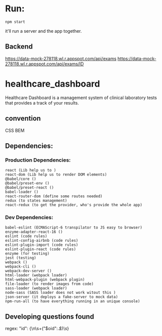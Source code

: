 # Run:
    npm start
it'll run a server and the app together.


## Backend
 https://data-mock-278118.wl.r.appspot.com/api/exams
 https://data-mock-278118.wl.r.appspot.com/api/exams/ID

# healthcare_dashboard
Healthcare Dashboard is a management system of clinical laboratory tests that provides a track of your results.

 ## convention
 CSS BEM
 ## Dependencies:

 ### Production Dependencies:
    react (Lib help us to )
    react-dom (Lib help us to render DOM elements)
    @babel/core ()
    @babel/preset-env ()
    @babel/preset-react ()
    babel-loader ()
    react-router-dom (define some routes needed)
    redux (to states management)
    react-redux (to get the provider, who's provide the whole app)

### Dev Dependencies:
    babel-eslint (ECMAScript-6 transpilator to JS easy to browser)
    enzyme-adapter-react-16 ()
    eslint (code rules)
    eslint-config-airbnb (code rules)
    eslint-plugin-import (code rules)
    eslint-plugin-react (code rules)
    enzyme (for testing)
    jest (testing)
    webpack ()
    webpack-cli ()
    webpack-dev-server ()
    html-loader (webpack loader)
    html-webpack-plugin (webpack plugin)
    file-loader (to render images from code)
    sass-loader (webpack loader)
    node-sass (SASS loader does not work witout this )
    json-server (it deploys a fake-server to mock data)
    npm-run-all (to have everything running in an unique console)
    
    

## Developing questions found


regex: "id": \{\n\s+("\$oid":.*$)\s*\}
